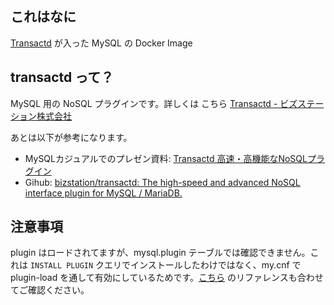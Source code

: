 ## これはなに

[Transactd](http://www.bizstation.jp/ja/transactd/) が入った MySQL の Docker Image

## transactd って？

MySQL 用の NoSQL プラグインです。詳しくは こちら [Transactd - ビズステーション株式会社](http://www.bizstation.jp/ja/transactd/)

あとは以下が参考になります。

- MySQLカジュアルでのプレゼン資料: [Transactd 高速・高機能なNoSQLプラグイン](http://www.slideshare.net/bizstation/transactd-nosql)
- Gihub: [bizstation/transactd: The high-speed and advanced NoSQL interface plugin for MySQL / MariaDB.](https://github.com/bizstation/transactd)

## 注意事項

plugin はロードされてますが、mysql.plugin テーブルでは確認できません。これは `INSTALL PLUGIN` クエリでインストールしたわけではなく、my.cnf で plugin-load を通して有効にしているためです。[こちら](https://dev.mysql.com/doc/refman/5.6/ja/server-plugin-loading.html) のリファレンスも合わせてご確認ください。
